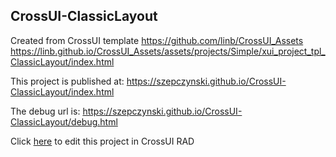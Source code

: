 ## CrossUI-ClassicLayout
Created from CrossUI template https://github.com/linb/CrossUI_Assets
                                                     https://linb.github.io/CrossUI_Assets/assets/projects/Simple/xui_project_tpl_ClassicLayout/index.html

This project is published at: https://szepczynski.github.io/CrossUI-ClassicLayout/index.html

The debug url is: https://szepczynski.github.io/CrossUI-ClassicLayout/debug.html

Click [here](https://crossui.com/RADGithub/#!from=github&owner=szepczynski&repo=CrossUI-ClassicLayout) to edit this project in CrossUI RAD
